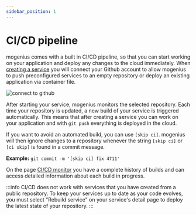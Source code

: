 ```yaml
---
sidebar_position: 1
---
```


# CI/CD pipeline

mogenius comes with a built in CI/CD pipeline, so that you can start working on your application and deploy any changes to the cloud immediately.
When [creating a service](#) you will connect your Github account to allow mogenius to push preconfigured services to an empty repository or deploy an existing application via container file.

![connect to github](https://api.mogenius.com/file/id/88626d92-fa15-4d9e-8598-6a914daa633c)

After starting your service, mogenius monitors the selected repository. Each time your repository is updated, a new build of your service is triggered automatically.
This means that after creating a service you can work on your application and with `git push` everything is deployed in the cloud.

If you want to avoid an automated build, you can use `[skip ci]`. mogenius will then ignore changes to a repository whenever the string `[skip ci]` or `[ci skip]` is found in a commit message.  

**Example:** `git commit -m '[skip ci] fix 4711'`

On the page [CI/CD monitor](#) you have a complete history of builds and can access detailed information about each build in progress.

:::info
CI/CD does not work with services that you have created from a public repository. To keep your services up to date as your code evolves, you must select "Rebuild service" on your service's detail page to deploy the latest state of your repository.
:::
